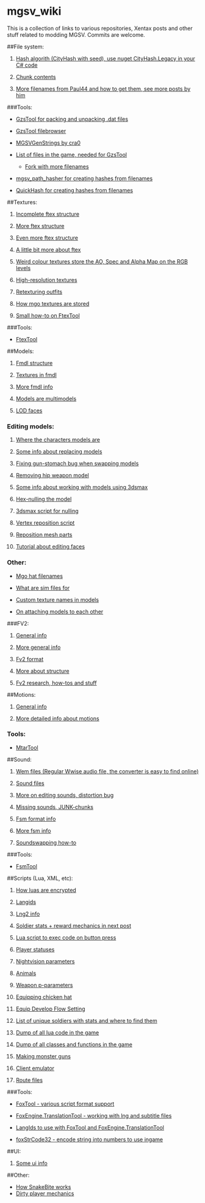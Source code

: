 # mgsv_wiki
This is a collection of links to various repositories, Xentax posts and other stuff related to modding MGSV.
Commits are welcome.


##File system:

1. [Hash algorith (CityHash with seed), use nuget CityHash.Legacy in your C# code](http://forum.xentax.com/viewtopic.php?p=102137#p102137)

2. [Chunk contents](http://forum.xentax.com/viewtopic.php?p=110181#p110181)

3. [More filenames from Paul44 and how to get them, see more posts by him](http://forum.xentax.com/viewtopic.php?p=120393#p120393)

###Tools:

  * [GzsTool for packing and unpacking .dat files](https://github.com/Atvaark/GzsTool/releases)
	
  * [GzsTool filebrowser](http://forum.xentax.com/viewtopic.php?p=111771#p111771)
 
  * [MGSVGenStrings by cra0](http://forum.xentax.com/viewtopic.php?p=109561#p109561)
 
  * [List of files in the game, needed for GzsTool](https://github.com/emoose/MGSV-QAR-Dictionary-Project)

    * [Fork with more filenames](https://github.com/secaproject/MGSV-QAR-Dictionary-Project)
 
  * [mgsv_path_hasher for creating hashes from filenames](https://github.com/unknown321/mgsv_path_hasher)
 
  * [QuickHash for creating hashes from filenames](https://github.com/BobDoleOwndU/QuickHash)

##Textures:

1. [Incomplete ftex structure](http://forum.xentax.com/viewtopic.php?p=102286#p102286)

2. [More ftex structure](http://forum.xentax.com/viewtopic.php?p=102315#p102315)

3. [Even more ftex structure](http://forum.xentax.com/viewtopic.php?p=110472#p110472)

4. [A little bit more about ftex](http://forum.xentax.com/viewtopic.php?p=111357#p111357)

5. [Weird colour textures store the AO, Spec and Alpha Map on the RGB levels](http://forum.xentax.com/viewtopic.php?p=102214#p102214)

6.	[High-resolution textures](http://forum.xentax.com/viewtopic.php?p=110639#p110639)

7.	[Retexturing outfits](http://forum.xentax.com/viewtopic.php?p=111912#p111912)

8.	[How mgo textures are stored](http://forum.xentax.com/viewtopic.php?p=115808#p115808)

9.	[Small how-to on FtexTool](http://forum.xentax.com/viewtopic.php?p=111915#p111915)

###Tools:

  * [FtexTool](https://github.com/Atvaark/FtexTool/releases)

##Models:

1. [Fmdl structure](http://forum.xentax.com/viewtopic.php?p=102252#p102252)

2. [Textures in fmdl](http://forum.xentax.com/viewtopic.php?p=119200#p119200)

3. [More fmdl info](http://forum.xentax.com/viewtopic.php?p=121100#p121100)

4. [Models are multimodels](http://forum.xentax.com/viewtopic.php?p=102492#p102492)

5. [LOD faces](http://forum.xentax.com/viewtopic.php?p=121385#p121385)

### Editing models:

1. [Where the characters models are](http://forum.xentax.com/viewtopic.php?p=110436#p110436)

2. [Some info about replacing models](http://forum.xentax.com/viewtopic.php?p=109781#p109781)

3. [Fixing gun-stomach bug when swapping models](http://forum.xentax.com/viewtopic.php?p=109735#p109735)

4. [Removing hip weapon model](http://forum.xentax.com/viewtopic.php?p=109908#p109908)

5. [Some info about working with models using 3dsmax](http://forum.xentax.com/viewtopic.php?p=110018#p110018)

6. [Hex-nulling the model](http://forum.xentax.com/viewtopic.php?p=111034#p111034)

7. [3dsmax script for nulling](http://forum.xentax.com/viewtopic.php?p=115314#p115314)

8. [Vertex reposition script](http://forum.xentax.com/viewtopic.php?p=120622#p120622)

9. [Reposition mesh parts](http://forum.xentax.com/viewtopic.php?p=121065#p121065)

10. [Tutorial about editing faces](http://forum.xentax.com/viewtopic.php?p=115363#p115363)

### Other:

  * [Mgo hat filenames](http://forum.xentax.com/viewtopic.php?p=114728#p114728)

  * [What are sim files for](http://forum.xentax.com/viewtopic.php?p=111544#p111544)

  * [Custom texture names in models](https://bobdoleowndu.github.io/mgsv/documentation/customtexturenames.html)

  * [On attaching models to each other](https://unknown321.github.io/mgsv_research/cosmetics.html)

###FV2:

1. [General info](http://forum.xentax.com/viewtopic.php?p=116912#p116912)

2. [More general info](http://forum.xentax.com/viewtopic.php?p=122024#p122024)

3. [Fv2 format](http://forum.xentax.com/viewtopic.php?p=120667#p120667)

4. [More about structure](http://forum.xentax.com/viewtopic.php?p=121318#p121318)

5. [Fv2 research, how-tos and stuff](https://unknown321.github.io/mgsv_research/fv2.html)

##Motions:

1. [General info](https://unknown321.github.io/mgsv_research/motions.html)

2. [More detailed info about motions](https://bobdoleowndu.github.io/mgsv/documentation/mtarinfo.html)

### Tools:

  * [MtarTool](https://github.com/BobDoleOwndU/MtarTool)

##Sound:

1. [Wem files (Regular Wwise audio file, the converter is easy to find online)](http://forum.xentax.com/viewtopic.php?p=102307#p102307)

2. [Sound files](http://forum.xentax.com/viewtopic.php?p=116308#p116308)

3. [More on editing sounds, distortion bug](http://forum.xentax.com/viewtopic.php?p=116543#p116543)

4. [Missing sounds, JUNK-chunks](http://forum.xentax.com/viewtopic.php?p=120135#p120135)

5. [Fsm format info](http://forum.xentax.com/viewtopic.php?p=121328#p121328)

6. [More fsm info](https://bobdoleowndu.github.io/mgsv/documentation/fsminfo.html)

7. [Soundswapping how-to](https://bobdoleowndu.github.io/mgsv/documentation/soundswapping.html)

###Tools:

  * [FsmTool](https://github.com/BobDoleOwndU/FsmTool)

##Scripts (Lua, XML, etc):

1. [How luas are encrypted](http://forum.xentax.com/viewtopic.php?p=110611#p110611)

2. [Langids](http://forum.xentax.com/viewtopic.php?p=111373#p111373)

3. [Lng2 info](http://wiki.tesnexus.com/index.php/Lng2_File_usage)

4. [Soldier stats + reward mechanics in next post](http://forum.xentax.com/viewtopic.php?p=111498#p111498)
	
5. [Lua script to exec code on button press](http://forum.xentax.com/viewtopic.php?p=116161#p116161)

6. [Player statuses](http://forum.xentax.com/viewtopic.php?p=116206#p116206)

7. [Nightvision parameters](http://forum.xentax.com/viewtopic.php?p=122053#p122053)

8. [Animals](http://forum.xentax.com/viewtopic.php?p=122120#p122120)

9. [Weapon p-parameters](http://forum.xentax.com/viewtopic.php?p=122960#p122960)

10. [Equipping chicken hat](http://forum.xentax.com/viewtopic.php?p=122988#p122988)

11.	[Equip Develop Flow Setting](https://bobdoleowndu.github.io/mgsv/documentation/equipdevelopflowsetting.html)

12.	[List of unique soldiers with stats and where to find them](https://github.com/unknown321/mgswaifus)

13. [Dump of all lua code in the game](https://github.com/unknown321/mgsv_lua_dump)

14.	[Dump of all classes and functions in the game](https://github.com/unknown321/mgsvdump)

15.	[Making monster guns](https://github.com/unknown321/mgsmonsterguns)

16.	[Client emulator](https://github.com/unknown321/mgsv_emulator)

17. [Route files](http://forum.xentax.com/viewtopic.php?p=117650#p117650)

###Tools:

  * [FoxTool - various script format support](https://github.com/Atvaark/FoxTool/releases)

  * [FoxEngine.TranslationTool - working with lng and subtitle files](https://github.com/Atvaark/FoxEngine.TranslationTool/releases)

  * [LangIds to use with FoxTool and FoxEngine.TranslationTool](https://github.com/cstBipBop/MGSV-Lang-Dictionary-Project/)

  * [foxStrCode32 - encode string into numbers to use ingame](http://forum.xentax.com/viewtopic.php?p=111415#p111415)

##UI:

1. [Some ui info](http://forum.xentax.com/viewtopic.php?p=111315#p111315)

##Other:

  * [How SnakeBite works](http://forum.xentax.com/viewtopic.php?p=110719#p110719)
  * [Dirty player mechanics](https://www.reddit.com/r/metalgearsolid/comments/4tspby/mgsv_tpp_informational_mentally_and_physically/)
